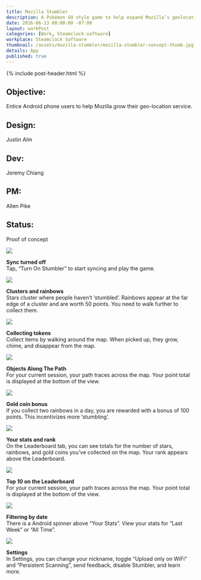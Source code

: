 ```yaml
---
title: Mozilla Stumbler
description: A Pokémon GO style game to help expand Mozilla’s geolocation services.
date: 2016-06-13 00:00:00 -07:00
layout: workPost
categories: [Work, Steamclock-software]
workplace: Steamclock Software
thumbnail: /assets/mozilla-stumbler/mozilla-stumbler-concept-thumb.jpg
details: App
published: true
---
```


<div class="mw-1024  u-mar-auto  u-mar-b05">
    {% include post-header.html %}
    <div class="project-metadata  u-mar-auto  u-mar-t05  u-mar-b00">
        <div class="objective">
            <h2 class="as-h5  u-noMargin  u-mar-b01"><strong>Objective</strong>:</h2>
            <p class="u-noMargin  u-mar-b02">Entice Android phone users to help Mozilla grow their geo-location service.</p>
        </div>
        <div>
            <h2 class="as-h5  u-noMargin  u-mar-b01"><strong>Design</strong>:</h2>
            <p class="u-noMargin  u-mar-b02">Justin Alm</p>
        </div>
        <div>
            <h2 class="as-h5  u-noMargin  u-mar-b01"><strong>Dev</strong>:</h2>
            <p class="u-noMargin  u-mar-b02">Jeremy Chiang</p>
        </div>
        <div>
            <h2 class="as-h5  u-noMargin  u-mar-b01"><strong>PM</strong>:</h2>
            <p class="u-noMargin  u-mar-b02">Allen Pike</p>
        </div>
        <div>
            <h2 class="as-h5  u-noMargin  u-mar-b01"><strong>Status</strong>:</h2>
            <p class="u-noMargin  u-mar-b02">Proof of concept</p>
        </div>
    </div>
</div>

<div class="mw-1024  u-mar-auto  u-mar-b05">
    <div class="Grid  Grid--withGutters">
        <!-- First row -->
        <div class="Grid-cell  u-size1of3">
            <img class="u-rounded-corners  u-border-shadow"  src="/assets/mozilla-stumbler/mozilla-stumbler-sync-off@2x.jpg"/>
            <p><strong>Sync turned off</strong><br>Tap, “Turn On Stumbler” to start syncing and play the game.</p>
        </div>
        <div class="Grid-cell  u-size1of3">
            <img class="u-rounded-corners  u-border-shadow"  src="/assets/mozilla-stumbler/mozilla-stumbler-map@2x.jpg"/>
            <p><strong>Clusters and rainbows</strong><br>Stars cluster where people haven’t ‘stumbled’. Rainbows appear at the far edge of a cluster and are worth 50 points. You need to walk further to collect them.</p>
        </div>
        <div class="Grid-cell  u-size1of3">
            <img class="u-rounded-corners  u-border-shadow"  src="/assets/mozilla-stumbler/mozilla-stumbler-star-pick-up@2x.jpg"/>
            <p><strong>Collecting tokens</strong><br>Collect items by walking around the map. When picked up, they grow, chime, and disappear from the map.</p>
        </div>
        <!-- Second row -->
        <div class="Grid-cell  u-size1of3">
            <img class="u-rounded-corners  u-border-shadow" src="/assets/mozilla-stumbler/mozilla-stumbler-gather-on-path@2x.jpg"/>
            <p><strong>Objects Along The Path</strong><br>For your current session, your path traces across the map. Your point total is displayed at the bottom of the view.</p>
        </div>
        <div class="Grid-cell  u-size1of3">
            <img class="u-rounded-corners  u-border-shadow"  src="/assets/mozilla-stumbler/mozilla-stumbler-gold-coin-bonus@2x.jpg"/>
            <p><strong>Gold coin bonus</strong><br>If you collect two rainbows in a day, you are rewarded with a bonus of 100 points. This incentivizes more ‘stumbling’.</p>
        </div>
        <div class="Grid-cell  u-size1of3">
            <img class="u-rounded-corners  u-border-shadow"  src="/assets/mozilla-stumbler/mozilla-stumbler-leaderboard@2x.jpg"/>
            <p><strong>Your stats and rank</strong><br>On the Leaderboard tab, you can see totals for the number of stars, rainbows, and gold coins you’ve collected on the map. Your rank appears above the Leaderboard.</p>
        </div>
        <!-- Third row -->
        <div class="Grid-cell  u-size1of3">
            <img class="u-rounded-corners  u-border-shadow" src="/assets/mozilla-stumbler/mozilla-stumbler-leaderboard-ranking@2x.jpg"/>
            <p><strong>Top 10 on the Leaderboard</strong><br>For your current session, your path traces across the map. Your point total is displayed at the bottom of the view.</p>
        </div>
        <div class="Grid-cell  u-size1of3">
            <img class="u-rounded-corners  u-border-shadow"  src="/assets/mozilla-stumbler/mozilla-stumbler-leaderboard-date-range@2x.jpg"/>
            <p><strong>Filtering by date</strong><br>There is a Android spinner above “Your Stats”. View your stats for “Last Week” or “All Time”.</p>
        </div>
        <div class="Grid-cell  u-size1of3">
            <img class="u-rounded-corners  u-border-shadow"  src="/assets/mozilla-stumbler/mozilla-stumbler-settings@2x.jpg"/>
            <p class="u-mar-b00"><strong>Settings</strong><br>In Settings, you can change your nickname, toggle “Upload only on WiFi” and “Persistent Scanning”, send feedback, disable Stumbler, and learn more.</p>
        </div>
    </div>
</div>